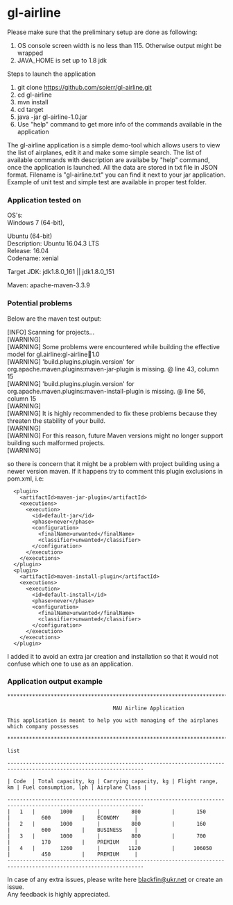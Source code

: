 # gl-airline

Please make sure that the preliminary setup are done as following:

1. OS console screen width is no less than 115. Otherwise output might be wrapped
2. JAVA_HOME is set up to 1.8 jdk

Steps to launch the application

1. git clone https://github.com/soierr/gl-airline.git
2. cd gl-airline
3. mvn install
4. cd target
5. java -jar gl-airline-1.0.jar
6. Use "help" command to get more info of the commands available in the application

The gl-airline application is a simple demo-tool which allows users to view the list of airplanes, edit it and make some simple search.
The list of available commands with description are availabe by "help" command, once the application is launched.
All the data are stored in txt file in JSON format. Filename is "gl-airline.txt" you can find it next to your jar application.  
Example of unit test and simple test are available in proper test folder.

### Application tested on

OS's:  
Windows 7 (64-bit),   

Ubuntu (64-bit)  
Description:      Ubuntu 16.04.3 LTS  
Release:	16.04  
Codename:	xenial  

Target JDK: jdk1.8.0_161 || jdk1.8.0_151

Maven: apache-maven-3.3.9

### Potential problems

Below are the maven test output:

[INFO] Scanning for projects...  
[WARNING]  
[WARNING] Some problems were encountered while building the effective model for gl.airline:gl-airline:jar:1.0  
[WARNING] 'build.plugins.plugin.version' for org.apache.maven.plugins:maven-jar-plugin is missing. @ line 43, column 15  
[WARNING] 'build.plugins.plugin.version' for org.apache.maven.plugins:maven-install-plugin is missing. @ line 56, column 15  
[WARNING]  
[WARNING] It is highly recommended to fix these problems because they threaten the stability of your build.  
[WARNING]  
[WARNING] For this reason, future Maven versions might no longer support building such malformed projects.  
[WARNING]  

so there is concern that it might be a problem with project building using a newer version maven.
If it happens try to comment this plugin exclusions in pom.xml, i.e:

      <plugin>
        <artifactId>maven-jar-plugin</artifactId>
        <executions>
          <execution>
            <id>default-jar</id>
            <phase>never</phase>
            <configuration>
              <finalName>unwanted</finalName>
              <classifier>unwanted</classifier>
            </configuration>
          </execution>
        </executions>
      </plugin>
      <plugin>
        <artifactId>maven-install-plugin</artifactId>
        <executions>
          <execution>
            <id>default-install</id>
            <phase>never</phase>
            <configuration>
              <finalName>unwanted</finalName>
              <classifier>unwanted</classifier>
            </configuration>
          </execution>
        </executions>
      </plugin>


I added it to avoid an extra jar creation and installation so that it would not confuse which one to use as an application.

### Application output example

    ********************************************************************************************
    
                                      MAU Airline Application
    
    This application is meant to help you with managing of the airplanes which company possesses
    
    ********************************************************************************************
    
    list
    
    ------------------------------------------------------------------------------------------------------------------
    
    | Code  | Total capacity, kg | Carrying capacity, kg | Flight range, km | Fuel consumption, lph | Airplane Class |
    
    ------------------------------------------------------------------------------------------------------------------
    |   1   |        1000        |          800          |       150        |          600          |    ECONOMY     |
    |   2   |        1000        |          800          |       160        |          600          |    BUSINESS    |
    |   3   |        1000        |          800          |       700        |          170          |    PREMIUM     |
    |   4   |        1260        |         1120          |      106050      |          450          |    PREMIUM     |
    ------------------------------------------------------------------------------------------------------------------

In case of any extra issues, please write here blackfin@ukr.net or create an issue.  
Any feedback is highly appreciated.


